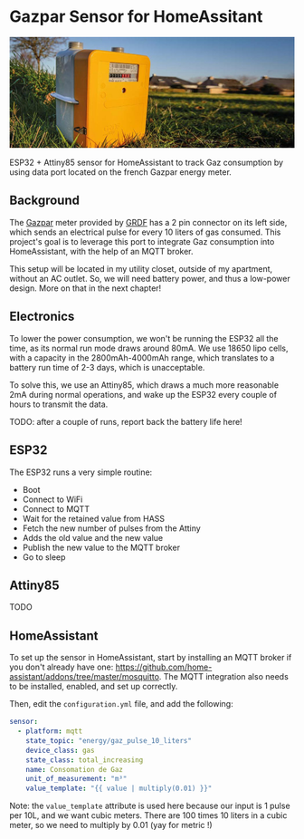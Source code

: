 # Gazpar Sensor for HomeAssitant

![foo](/img/gazpar.jpg "title")

ESP32 + Attiny85 sensor for HomeAssistant to track Gaz consumption by using data port located on the french Gazpar energy meter.

## Background

The [Gazpar](https://particuliers.engie.fr/economies-energie/conseils-economies-energie/conseils-gazpar/gazpar-compteur-gaz-communiquant.html) meter provided by [GRDF](https://www.grdf.fr/) has a 2 pin connector on its left side, which sends an electrical pulse for every 10 liters of gas consumed. This project's goal is to leverage this port to integrate Gaz consumption into HomeAssistant, with the help of an MQTT broker.

This setup will be located in my utility closet, outside of my apartment, without an AC outlet. So, we will need battery power, and thus a low-power design. More on that in the next chapter!

## Electronics

To lower the power consumption, we won't be running the ESP32 all the time, as its normal run mode draws around 80mA. We use 18650 lipo cells, with a capacity in the 2800mAh-4000mAh range, which translates to a battery run time of 2-3 days, which is unacceptable.

To solve this, we use an Attiny85, which draws a much more reasonable 2mA during normal operations, and wake up the ESP32 every couple of hours to transmit the data.

TODO: after a couple of runs, report back the battery life here!

## ESP32

The ESP32 runs a very simple routine: 

 - Boot
 - Connect to WiFi
 - Connect to MQTT
 - Wait for the retained value from HASS
 - Fetch the new number of pulses from the Attiny
 - Adds the old value and the new value
 - Publish the new value to the MQTT broker
 - Go to sleep

## Attiny85

TODO

## HomeAssistant

To set up the sensor in HomeAssistant, start by installing an MQTT broker if you don't already have one: https://github.com/home-assistant/addons/tree/master/mosquitto. The MQTT integration also needs to be installed, enabled, and set up correctly.

Then, edit the `configuration.yml` file, and add the following: 

```yaml
sensor:
  - platform: mqtt
    state_topic: "energy/gaz_pulse_10_liters"
    device_class: gas
    state_class: total_increasing
    name: Consomation de Gaz
    unit_of_measurement: "m³"
    value_template: "{{ value | multiply(0.01) }}"
```

Note: the `value_template` attribute is used here because our input is 1 pulse per 10L, and we want cubic meters. There are 100 times 10 liters in a cubic meter, so we need to multiply by 0.01 (yay for metric !)
